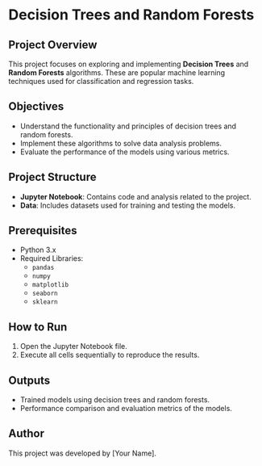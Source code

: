 
# Decision Trees and Random Forests

## Project Overview
This project focuses on exploring and implementing **Decision Trees** and **Random Forests** algorithms. These are popular machine learning techniques used for classification and regression tasks.

## Objectives
- Understand the functionality and principles of decision trees and random forests.
- Implement these algorithms to solve data analysis problems.
- Evaluate the performance of the models using various metrics.

## Project Structure
- **Jupyter Notebook**: Contains code and analysis related to the project.
- **Data**: Includes datasets used for training and testing the models.

## Prerequisites
- Python 3.x
- Required Libraries:
  - `pandas`
  - `numpy`
  - `matplotlib`
  - `seaborn`
  - `sklearn`

## How to Run
1. Open the Jupyter Notebook file.
2. Execute all cells sequentially to reproduce the results.

## Outputs
- Trained models using decision trees and random forests.
- Performance comparison and evaluation metrics of the models.

## Author
This project was developed by [Your Name].
